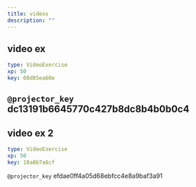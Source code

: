 ```yaml
---
title: videos
description: ""
---
```


## video ex

```yaml
type: VideoExercise 
xp: 50 
key: 08d85ea60e   
```

`@projector_key`
dc13191b6645770c427b8dc8b4b0b0c4
---

## video ex 2

```yaml
type: VideoExercise 
xp: 50 
key: 18a8b7a6cf   
```

`@projector_key`
efdae0ff4a05d68ebfcc4e8a9baf3a91